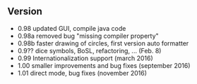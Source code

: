 ## Version 

- 0.98   updated GUI, compile java code 
- 0.98a  removed bug "missing compiler property"
- 0.98b  faster drawing of circles, first version auto formatter
- 0.9?? dice symbols, BoSL, refactoring, ... (Feb. 8)
- 0.99 Internationalization support (march 2016)
- 1.00 smaller improvements and bug fixes (september 2016)
- 1.01 direct mode, bug fixes (november 2016)
